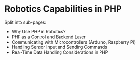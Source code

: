 # Robotics Capabilities in PHP

Split into sub-pages:



* Why Use PHP in Robotics?
* PHP as a Control and Backend Layer
* Communicating with Microcontrollers (Arduino, Raspberry Pi)
* Handling Sensor Input and Sending Commands
* Real-Time Data Handling Considerations in PHP
